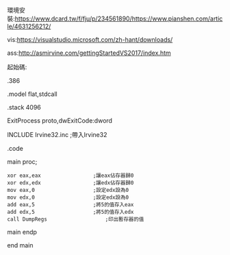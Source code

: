 環境安裝:https://www.dcard.tw/f/fju/p/234561890/https://www.pianshen.com/article/4631256212/

vis:https://visualstudio.microsoft.com/zh-hant/downloads/

ass:http://asmirvine.com/gettingStartedVS2017/index.htm

起始碼:

.386

.model flat,stdcall

.stack 4096

ExitProcess proto,dwExitCode:dword

INCLUDE Irvine32.inc					;帶入Irvine32

.code

main proc;

	xor eax,eax					;讓eax佔存器歸0
	xor edx,edx					;讓edx佔存器歸0
	mov eax,0					;設定edx設為0
	mov edx,0					;設定edx設為0
	add eax,5					;將5的值存入eax
	add edx,5					;將5的值存入edx
	call DumpRegs					;印出暫存器的值


main endp

end main

